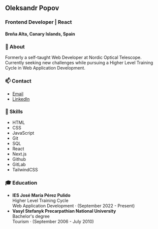 ## Oleksandr Popov
### Frontend Developer | React
#### Breña Alta, Canary Islands, Spain

### 🔭 About
Formerly a self-taught Web Developer at Nordic Optical Telescope.
Currently seeking new challenges while pursuing a Higher Level Training Cycle in Web Application Development. 

### 📫 Contact  
- [Email](mailto:popovalejandro@gmail.com)
- [LinkedIn](https://www.linkedin.com/in/oleksandr-popov-236b62227/)

### 🌱 Skills
- HTML
- CSS
- JavaScript
- Git
- SQL
- React
- Next.js
- Github
- GitLab
- TailwindCSS

### 🎓 Education
- **IES José María Pérez Pulido**  
  Higher Level Training Cycle  
  Web Application Development · (September 2022 - Present)
- **Vasyl Stefanyk Precarpathian National University**  
  Bachelor's degree  
  Tourism · (September 2006 - July 2010)
